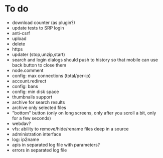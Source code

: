 # To do
- download counter (as plugin?)
- update tests to SRP login
- anti-csrf
- upload
- delete
- https
- updater (stop,unzip,start)
- search and login dialogs should push to history so that mobile can use back button to close them
- node.comment
- config: max connections (total/per-ip)
- account.redirect
- config: bans
- config: min disk space
- thumbnails support
- archive for search results
- archive only selected files
- "bottom" button (only on long screens, only after you scroll a bit, only for a few seconds)
- webdav?
- vfs: ability to remove/hide/rename files deep in a source
- administration interface
- log: ip2name
- apis in separated log file with parameters?
- errors in separated log file

